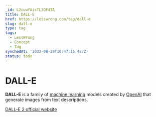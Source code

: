 ```yaml
---
_id: L2cuwYAisTL3QF4TA
title: DALL-E
href: https://lesswrong.com/tag/dall-e
slug: dall-e
type: tag
tags:
  - LessWrong
  - Concept
  - Tag
synchedAt: '2022-08-29T10:47:15.427Z'
status: todo
---
```


# DALL-E

**DALL-E** is a family of [machine learning](machine-learning) models created by [OpenAI](OpenAI.md) that generate images from text descriptions.

[DALL-E 2 official website](https://openai.com/dall-e-2/)
